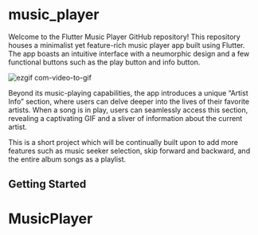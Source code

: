 # music_player

Welcome to the Flutter Music Player GitHub repository! This repository houses a minimalist yet feature-rich music player app built using Flutter. The app boasts an intuitive interface with a neumorphic design and a few functional buttons such as the play button and info button.

![ezgif com-video-to-gif](https://github.com/jordanzhancock/MusicPlayer/assets/76786223/57510a38-6bd1-4c7f-822e-192a6fbd67b1)


Beyond its music-playing capabilities, the app introduces a unique “Artist Info” section, where users can delve deeper into the lives of their favorite artists. When a song is in play, users can seamlessly access this section, revealing a captivating GIF and a sliver of information about the current artist. 

This is a short project which will be continually built upon to add more features such as music seeker selection, skip forward and backward, and the entire album songs as a playlist.

## Getting Started



# MusicPlayer
